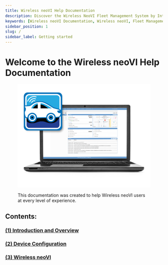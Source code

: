 ```yaml
---
title: Wireless neoVI Help Documentation
description: Discover the Wireless NeoVI Fleet Management System by Intrepid Control Systems, offering advanced telematics solutions for efficient vehicle monitoring and data collection. 
keywords: [Wireless neoVI Documentation, Wireless neoVI, Fleet Management System, Telematics Solutions, Vehicle Monitoring, Data Collection, Intrepid Control Systems, Fleet Telemetry, Wireless Fleet Management, Automotive Data Logging]
sidebar_position: 1
slug: /
sidebar_label: Getting started
---
```


# Welcome to the Wireless neoVI Help Documentation

<div class="text--center wivi-img">

<figure>

![Wireless neoVI Help Documentation](./assets/Wivi_overview.png "Wireless neoVI Help Documentation")
<figcaption>This documentation was created to help Wireless neoVI users at every level of experience.</figcaption>
</figure>
</div>

## Contents:

<!-- ## **[(1) Introduction and Overview](/introduction-and-overview/)** -->

<div class="h3-custom"> 

<h3><a href="/introduction-and-overview/"> (1) Introduction and Overview</a></h3>
<h3><a href="#"> (2) Device Configuration</a></h3>
<h3><a href="#"> (3) Wireless neoVI</a></h3>
</div>